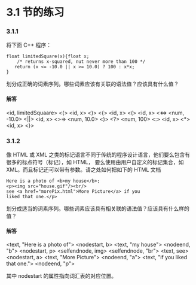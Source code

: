 # 3.1 节的练习

### 3.1.1

将下面 C++ 程序：

    float limitedSquare(x){float x;
        /* returns x-squared, nut never more than 100 */
       return (x <= -10.0 || x >= 10.0) ? 100 : x*x;
    }

划分成正确的词素序列。哪些词素应该有关联的语法值？应该具有什么值？

#### 解答

<float> <id, limitedSquaare> <(> <id, x> <)> <{>
    <float> <id, x>
    <return> <(> <id, x> <<=> <num, -10.0> <||> <id, x> <>=> <num, 10.0> <)> <?> <num, 100> <:> <id, x> <*> <id, x>
<}>

### 3.1.2

像 HTML 或 XML 之类的标记语言不同于传统的程序设计语言，他们要么包含有很多的标点符号（标记），如 HTML， 要么使用由用户自定义的标记集合，如 XML。而且标记还可以带有参数。请之处如何把如下的 HTML 文档

    Here is a photo of <b>my house</b>;
    <p><img src="house.gif"/><br/>
    see <a href="morePix.html">More Picture</a> if you
    liked that one.</p>

划分成适当的词素序列。哪些词素应该具有相关联的语法值？应该具有什么样的值？

#### 解答

<text, "Here is a photo of"> <nodestart, b> <text, "my house"> <nodeend, "b">
<nodestart, p> <selfendnode, img> <selfendnode, "br">
<text, see> <nodestart, a> <text, "More Picture"> <nodeend, "a">
<text, "if you liked that one."> <nodeend, "p">

其中 nodestart 的属性指向词汇表的对应位置。